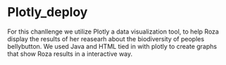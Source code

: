 # Plotly_deploy
For this chanllenge we utilize Plotly a data visualization tool, to help Roza display the results of her reasearh about the biodiversity of peoples bellybutton. We used Java and HTML tied in with plotly to create graphs that show Roza results in a interactive way.
